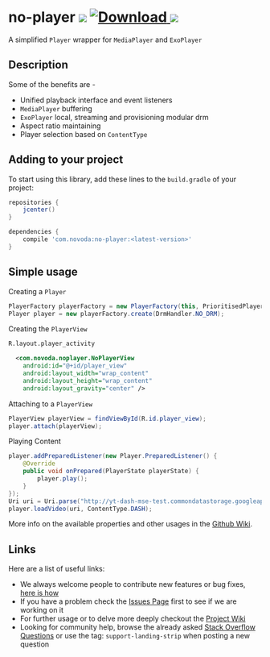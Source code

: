 # no-player [![](https://ci.novoda.com/buildStatus/icon?job=no-player)](https://ci.novoda.com/job/no-player/lastBuild/console) [![Download](https://api.bintray.com/packages/novoda/maven/no-player/images/download.svg) ](https://bintray.com/novoda/maven/no-player/_latestVersion) [![](https://raw.githubusercontent.com/novoda/novoda/master/assets/btn_apache_lisence.png)](LICENSE.txt)

A simplified `Player` wrapper for `MediaPlayer` and `ExoPlayer`

## Description

Some of the benefits are -

- Unified playback interface and event listeners
- `MediaPlayer` buffering
- `ExoPlayer` local, streaming and provisioning modular drm
- Aspect ratio maintaining 
- Player selection based on `ContentType`


## Adding to your project

To start using this library, add these lines to the `build.gradle` of your project:

```groovy
repositories {
    jcenter()
}

dependencies {
    compile 'com.novoda:no-player:<latest-version>'
}
```


## Simple usage

Creating a `Player`
```java
PlayerFactory playerFactory = new PlayerFactory(this, PrioritisedPlayers.prioritiseExoPlayer());
Player player = new playerFactory.create(DrmHandler.NO_DRM);
```

Creating the `PlayerView`

```xml
R.layout.player_activity

  <com.novoda.noplayer.NoPlayerView
    android:id="@+id/player_view"
    android:layout_width="wrap_content"
    android:layout_height="wrap_content"
    android:layout_gravity="center" />
```

Attaching to a `PlayerView`
```java
PlayerView playerView = findViewById(R.id.player_view);
player.attach(playerView);
```

Playing Content

```java
player.addPreparedListener(new Player.PreparedListener() {
    @Override
    public void onPrepared(PlayerState playerState) {
        player.play();
    }
});
Uri uri = Uri.parse("http://yt-dash-mse-test.commondatastorage.googleapis.com/media/car-20120827-manifest.mpd");
player.loadVideo(uri, ContentType.DASH);
```


More info on the available properties and other usages in the [Github Wiki](https://github.com/novoda/no-player/wiki).



## Links

Here are a list of useful links:

 * We always welcome people to contribute new features or bug fixes, [here is how](https://github.com/novoda/novoda/blob/master/CONTRIBUTING.md)
 * If you have a problem check the [Issues Page](https://github.com/novoda/no-player/issues) first to see if we are working on it
 * For further usage or to delve more deeply checkout the [Project Wiki](https://github.com/novoda/no-player/wiki)
 * Looking for community help, browse the already asked [Stack Overflow Questions](http://stackoverflow.com/questions/tagged/support-no-player) or use the tag: `support-landing-strip` when posting a new question  


